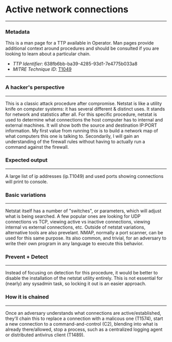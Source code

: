 
# Active network connections

---

### Metadata

This is a man page for a TTP available in Operator. Man pages provide additional context around procedures and should be consulted if you are looking to learn about a particular chain.

- *TTP Identifier*: 638fb6bb-ba39-4285-93d1-7e4775b033a8
- *MITRE Technique ID*: [T1049](https://attack.mitre.org/techniques/T1049/)

---

### A hacker's perspective

---

This is a classic attack procedure after compromise. Netstat is like a utility knife on computer systems: it has several different & distinct uses. It stands for network and statistics after all. For this specific procedure, netstat is used to determine what connections the host computer has to internal and external machines. It will show both the source and destination IP:PORT information. My first value from running this is to build a network map of what computers this one is talking to. Secondarily, I will gain an understanding of the firewall rules without having to actually run a command against the firewall. 

### Expected output

---

A large list of ip addresses (ip.T1049) and used ports showing connections will print to console. 

### Basic variations

---

Netstat itself has a number of "switches", or parameters, which will adjust what is being searched. A few popular ones are looking for UDP connections vs TCP, viewing active vs inactive connections, viewing internal vs external connections, etc. Outside of netstat variations, alternative tools are also prevelant. NMAP, normally a port scanner, can be used for this same purpose. Its also common, and trivial, for an adversary to write their own program in any language to execute this behavior. 

### Prevent + Detect

---

Instead of focusing on detection for this procedure, it would be better to disable the installation of the netstat utility entirely. This is not essential for (nearly) any sysadmin task, so locking it out is an easier approach. 

### How it is chained

---

Once an adversary understands what connections are active/established, they'll chain this to replace a connection with a malicous one (T1574), start a new connection to a command-and-control (C2), blending into what is already there/allowed, stop a process, such as a centralized logging agent or distributed antivirus client (T1489). 
